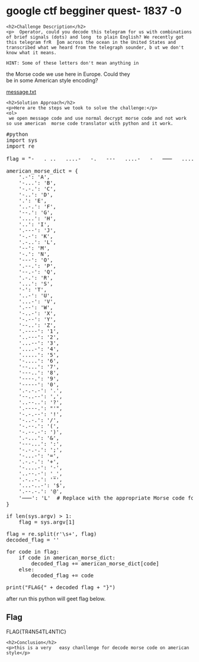 <!DOCTYPE html>
<html>

<body>
    <h1>google ctf begginer quest-  1837 -0</h1>

    <h2>Challenge Description</h2>
    <p>  Operator, could you decode this telegram for us with combinations of brief signals (dots) and long  to plain English? We recently got this telegram frR  ║om across the ocean in the United States and transcribed what we heard from the telegraph sounder, b ut we don't know what it means.                  

    HINT: Some of these letters don't mean anything in  

   the Morse code we use here in Europe. Could they  
  be in some American style encoding?  


<a href="https://cybersecctf.github.io/blog/2024/googlectf/beginners-quest/1837/0/message.txt">message.txt</a>

</p>
 
    <h2>Solution Approach</h2>
    <p>Here are the steps we took to solve the challenge:</p>
    <ol>
     we open message code and use normal decrypt morse code and not work so use american  morse code translator with python and it work.
<pre>
#python
import sys
import re

flag = "-   . ..   ....-   -.   ---   ....-   -   ⸺   ....-   -.   -   ..   .. ."

american_morse_dict = {
    '.-': 'A',
    '-...': 'B',
    '-.-.': 'C',
    '-..': 'D',
    '.': 'E',
    '..-.': 'F',
    '--.': 'G',
    '....': 'H',
    '..': 'I',
    '.---': 'J',
    '-.-': 'K',
    '.-..': 'L',
    '--': 'M',
    '-.': 'N',
    '---': 'O',
    '.--.': 'P',
    '--.-': 'Q',
    '.-.': 'R',
    '...': 'S',
    '-': 'T',
    '..-': 'U',
    '...-': 'V',
    '.--': 'W',
    '-..-': 'X',
    '-.--': 'Y',
    '--..': 'Z',
    '.----': '1',
    '..---': '2',
    '...--': '3',
    '....-': '4',
    '.....': '5',
    '-....': '6',
    '--...': '7',
    '---..': '8',
    '----.': '9',
    '-----': '0',
    '.-.-.-': '.',
    '--..--': ',',
    '..--..': '?',
    '.----.': "'",
    '-.-.--': '!',
    '-..-.': '/',
    '-.--.': '(',
    '-.--.-': ')',
    '.-...': '&',
    '---...': ':',
    '-.-.-.': ';',
    '-...-': '=',
    '.-.-.': '+',
    '-....-': '-',
    '..--.-': '_',
    '.-..-.': '"',
    '...-..-': '$',
    '.--.-.': '@',
    '⸺': 'L'  # Replace with the appropriate Morse code for 'L'
}

if len(sys.argv) > 1:
    flag = sys.argv[1]

flag = re.split(r'\s+', flag)
decoded_flag = ''

for code in flag:
    if code in american_morse_dict:
        decoded_flag += american_morse_dict[code]
    else:
        decoded_flag += code

print("FLAG{" + decoded_flag + "}")
</pre>
after run this python will geet flag below.
    </ol>
<br>
    <h2>Flag</h2>
    <p class="flag">FLAG{TR4N54TL4NTIC}
</p>

    <h2>Conclusion</h2>
    <p>this is a very   easy chanllenge for decode morse code on american style</p>
</body>
</html>

